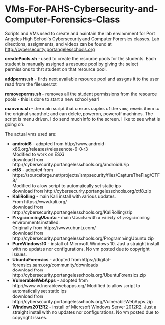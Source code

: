 # VMs-For-PAHS-Cybersecurity-and-Computer-Forensics-Class
Scripts and VMs used to create and maintain the lab environment for Port Angeles High School's Cybersecurity and Computer Forensics classes.  Lab directions, assignments, and videos can be found at http://cybersecurity.portangelesschools.org

<b>createPools.sh</b> - used to create the resource pools for the students.  Each student is manually assigned a resource pool by giving the select permissions to that student on that resource pool.

<b>addperms.sh</b> - finds next available resource pool and assigns it to the user read from the file user.txt

<b>removeperms.sh</b> - removes all the student permissions from the resource pools - this is done to start a new school year!

<b>manvms.sh</b> - the main script that creates copies of the vms; resets them to the original snapshot; and can delete, poweron, poweroff machines.  The script is menu driven.  I do send much info to the screen.  I like to see what is going on.

The actual vms used are:

<ul>
   <li><b>android6</b> - adopted from http://www.android-x86.org/releases/releasenote-6-0-r3 <br>
   Modified to work on ESXi <br>
   download from http://cybersecurity.portangelesschools.org/android6.zip</li>
   
   <li><b>ctf8</b> - adopted from https://sourceforge.net/projects/lampsecurity/files/CaptureTheFlag/CTF8/ <br>
   Modified to allow script to automatically set static ips <br>
   download from http://cybersecurity.portangelesschools.org/ctf8.zip</li>
   
   <li><b>KaliRolling</b> - main Kali install with various updates. <br>
   From https://www.kali.org/ <br>
   download from http://cybersecurity.portangelesschools.org/KaliRolling/zip</li>
   
   <li><b>ProgrammingUbuntu</b> - main Ubuntu with a variety of programming environments installed. <br>
   Originally from https://www.ubuntu.com/ <br>
   download from http://cybersecurity.portangelesschools.org/ProgrammingUbuntu.zip</li>
   
   <li><b>PureWindows10</b> - install of Microsoft Windows 10. Just a straight install with no updates nor configurations. No vm posted due to copyright issues.<br></li>
   
   <li><b>UbuntuForensics</b> - adopted from https://digital-forensics.sans.org/community/downloads <br>
   download from http://cybersecurity.portangelesschools.org/UbuntuForensics.zip</li>
   
   <li><b>VulnerableWebApps</b> - adopted from http://www.vulnerablewebapps.org/ Modified to allow script to automatically set static ips <br>
   download from http://cybersecurity.portangelesschools.org/VulnerableWebApps.zip</li>
   
   <li><b>Windows2012R2</b> - install of Microsoft Windows Server 2012R2. Just a straight install with no updates nor configurations. No vm posted due to copyright issues.<br></li>
</ul>
